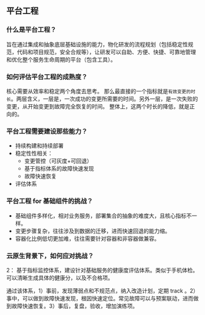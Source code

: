 ## 平台工程

### 什么是平台工程？

旨在通过集成和抽象底层基础设施的能力，物化研发的流程规划（包括稳定性规范，代码和项目规范，安全合规等），让研发可以自助、方便、快捷、可靠地管理和优化整个服务生命周期的平台（包含工具）。





### 如何评估平台工程的成熟度？

核心需要从效率和稳定两个角度去思考。 那么最直接的一个指标就是`有效变更的时长`。两层含义，一层是，一次成功的变更所需要的时间。另外一层，是一次失败的变更，从开始变更到故障完全恢复的时间。 整体上，这两个时长的降低，就是正向的。



### 平台工程需要建设那些能力？

- 持续构建和持续部署
- 稳定性性相关：
  - 变更管控（可灰度+可回退）
  - 基于指标体系的故障快速发现
  - 故障快速恢复
- 评估体系



### 平台工程 for 基础组件的挑战？

- 基础组件多样化，相对业务服务，部署集合的抽象的难度大，且核心指标不一样。
- 变更步骤复杂，往往涉及到数据的迁移，进而快速回退的能力缩。
- 容器化比例低切更加难，往往需要针对容器和非容器做兼容。


### 云原生背景下，如何应对挑战？



2： 基于指标监控体系，建设针对基础服务的健康度评估体系。类似于手机体检。可以清晰生成具体的健康分，以及不合格项。

通过该体系，1）事前，发现薄弱点和不规范点，纳入改造计划，定期 track 。2）事中，可以做到故障快速发现，根因快速定位。常见故障可以与预案联动，进而做到故障快速恢复。3）事后，复盘，验收，增加演练项。












